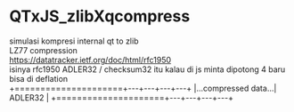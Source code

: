# QTxJS_zlibXqcompress
simulasi kompresi internal qt to zlib<br />
LZ77 compression <br />
https://datatracker.ietf.org/doc/html/rfc1950 <br />
isinya rfc1950 ADLER32 / checksum32 itu kalau di js minta dipotong 4 baru bisa di deflation <br />
+=====================+---+---+---+---+
|...compressed data...|    ADLER32    |
+=====================+---+---+---+---+
